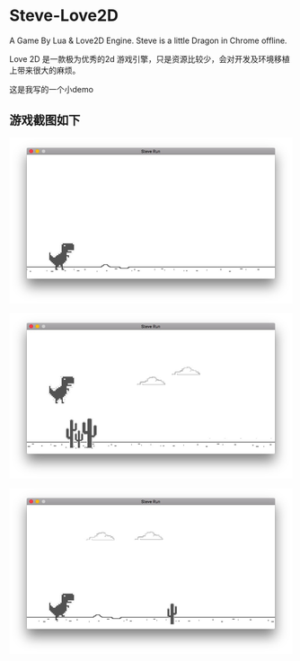 # Steve-Love2D
A Game By Lua &amp; Love2D Engine. Steve is a little Dragon in Chrome offline.

Love 2D 是一款极为优秀的2d 游戏引擎，只是资源比较少，会对开发及环境移植上带来很大的麻烦。

这是我写的一个小demo

## 游戏截图如下

![start](show/start.jpg)

![playing](show/playing.jpg)

![running](show/running.jpg)
